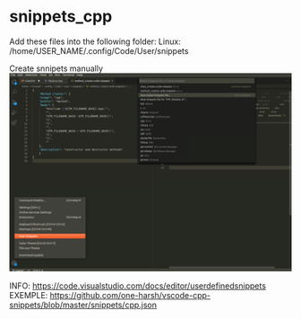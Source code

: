 # snippets_cpp

Add these files into the following folder:
Linux:  /home/USER_NAME/.config/Code/User/snippets

Create snnipets manually
![](snippets.png)

INFO: https://code.visualstudio.com/docs/editor/userdefinedsnippets
EXEMPLE: https://github.com/one-harsh/vscode-cpp-snippets/blob/master/snippets/cpp.json
